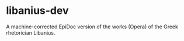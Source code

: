 libanius-dev
============

A machine-corrected EpiDoc version of the works (Opera) of the Greek rhetorician Libanius.
